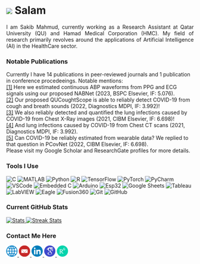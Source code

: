 # <a href="https://www.gautamkrishnar.com/"><img src="https://media.giphy.com/media/hvRJCLFzcasrR4ia7z/giphy.gif" width="3%"></a> Salam  
<div align="justify">
I am Sakib Mahmud, currently working as a Research Assistant at Qatar University (QU) and Hamad Medical Corporation (HMC). My field of research primarily revolves around the applications of Artificial Intelligence (AI) in the HealthCare sector.
</div> 

### Notable Publications
Currently I have 14 publications in peer-reviewed journals and 1 publication in conference procedeeings. Notable mentions:  
[[1]](https://www.sciencedirect.com/science/article/abs/pii/S1746809422007017?via%3Dihub) Here we estimated continuous ABP waveforms from PPG and ECG signals using our proposed NABNet (2023, BSPC Elsevier, IF: 5.076).  
[[2]](https://www.mdpi.com/2075-4418/12/4/920) Our proposed QUCoughtScope is able to reliably detect COVID-19 from cough and breath sounds (2022, Diagnostics MDPI, IF: 3.992)!  
[[3]](https://www.sciencedirect.com/science/article/pii/S0010482521007964?via%3Dihub) We also reliably detected and quantified the lung infections caused by COVID-19 from Chest X-Ray images (2021, CIBM Elsevier, IF: 6.698)!  
[[4]](https://www.mdpi.com/2075-4418/11/5/893) And lung infections caused by COVID-19 from Chest CT scans (2021, Diagnostics MDPI, IF: 3.992).  
[[5]](https://www.sciencedirect.com/science/article/pii/S001048252200470X?via%3Dihub) Can COVID-19 be reliably estimated from wearable data? We replied to that question in PCovNet (2022, CIBM Elsevier, IF: 6.698).  
Please visit my Google Scholar and ResearchGate profiles for more details. 

### Tools I Use
<head>
    <link rel="stylesheet" href="https://cdnjs.cloudflare.com/ajax/libs/font-awesome/4.7.0/css/font-awesome.min.css">
</head>

<div align="left">
  <img alt="C" src="https://img.shields.io/static/v1?style=flat-square&message=C&color=222222&logo=C&logoColor=A8B9CC&label=" />
  <img alt="MATLAB" src="https://img.shields.io/badge/MATLAB-1565C0?style=flat-square&message=MATLAB&color=orange&logo=matlab&logoColor=white" />
  <img alt="Python" src="https://img.shields.io/badge/Python-1565C0?style=flat-square&logo=python&logoColor=white" />
  <img alt="R" src="https://img.shields.io/static/v1?style=flat-square&message=R&color=276DC3&logo=R&logoColor=FFFFFF&label=" />
  <img alt="TensorFlow" src="https://img.shields.io/badge/TensorFlow-F57C00?style=flat-square&logo=tensorflow&logoColor=white" />
  <img alt="PyTorch" src="https://img.shields.io/badge/PyTorch-C62828?style=flat-square&logo=pytorch&logoColor=white" />
  <img alt="PyCharm" src="https://img.shields.io/badge/PyCharm-1565C0?style=flat-square&message=PyCharm&color=black&logo=PyCharm&logoColor=white" />
  <img alt="VSCode" src="https://img.shields.io/static/v1?style=flat-square&message=Visual+Studio+Code&color=007ACC&logo=Visual+Studio+Code&logoColor=FFFFFF&label=" />
  <img alt="Embedded C" src="https://img.shields.io/badge/Embedded-3F51B5?style=flat-square&logo=c" />
  <img alt="Arduino" src="https://img.shields.io/static/v1?style=flat-square&message=Arduino&color=00979D&logo=Arduino&logoColor=FFFFFF&label=" />
  <img alt="Esp32" src="https://img.shields.io/static/v1?style=flat-square&message=Espressif&color=E7352C&logo=Espressif&logoColor=FFFFFF&label=" />
  <img alt="Google Sheets" src="https://img.shields.io/static/v1?style=flat-square&message=Google+Sheets&color=34A853&logo=Google+Sheets&logoColor=FFFFFF&label=" />
  <img alt="Tableau" src="https://img.shields.io/static/v1?style=flat-square&message=Tableau&color=E97627&logo=Tableau&logoColor=FFFFFF&label=" />
  <img alt="LabVIEW" src="https://img.shields.io/static/v1?style=flat-square&message=LabVIEW&color=222222&logo=LabVIEW&logoColor=FFDB00&label=" />
  <img alt="Eagle" src="https://img.shields.io/static/v1?style=flat-square&message=Eagle&color=0072EF&logo=Eagle&logoColor=FFFFFF&label=" />
  <img alt="Fusion360" src="https://img.shields.io/badge/Fusion360-1565C0?style=flat-square&message=Fusion360&color=red&logo=fusion360&logoColor=white" />
  <img alt="Git" src="https://img.shields.io/badge/Git-F05032?style=flat-square&logo=git&logoColor=white" />
  <img alt="GitHub" src="https://img.shields.io/static/v1?style=flat-square&message=GitHub&color=181717&logo=GitHub&logoColor=FFFFFF&label=" />
</div> 

### Current GitHub Stats
<div>
    <a href="https://github-readme-stats.vercel.app">
        <img width="48%" alt="Stats" src="https://github-readme-stats.vercel.app/api?username=Sakib1263&count_private=true&show_icons=true&theme=vision-friendly-dark&hide_border=true"/>
    </a>
    <a href="https://github-readme-streak-stats.herokuapp.com">
        <img width="48%" alt="Streak Stats" src="https://streak-stats.demolab.com/?user=Sakib1263&theme=vision-friendly-dark&hide_border=true"/>
    </a>
</div>

### Contact Me Here
<div align="justify">
    <a href="https://sakib1263.github.io/Sakib1263/"><img src="website.png" width="30"/>
    </a><a href="mailto:sakib1263@hotmail.com"><img src="email.png" width="30"/>                                 
    </a><a href="https://www.linkedin.com/in/sm1512633/"><img src="linkedin.png" width="30"/> 
    </a><a href="https://scholar.google.com/citations?user=jFVg8REAAAAJ&hl=en"><img src="gs.png" width="30"/> 
    </a><a href="https://www.researchgate.net/profile/Sakib-Mahmud-7"><img src="rg.png" width="30"/> </a>                                      
</div> 

<!--
**Sakib1263/Sakib1263** is a ✨ _special_ ✨ repository because its `README.md` (this file) appears on your GitHub profile.

Here are some ideas to get you started:

- 🔭 I’m currently working on ...
- 🌱 I’m currently learning ...
- 👯 I’m looking to collaborate on ...
- 🤔 I’m looking for help with ...
- 💬 Ask me about ...
- 📫 How to reach me: ...
- 😄 Pronouns: ...
- ⚡ Fun fact: ...
-->
